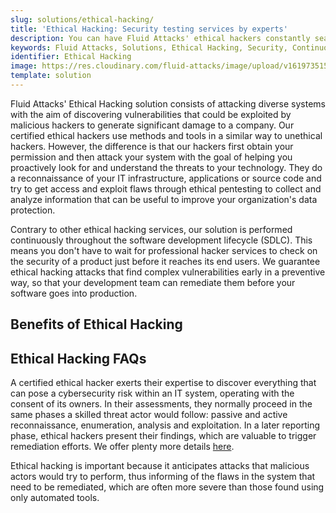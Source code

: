 ```yaml
---
slug: solutions/ethical-hacking/
title: 'Ethical Hacking: Security testing services by experts'
description: You can have Fluid Attacks' ethical hackers constantly search for and find what threat actors might exploit in your IT systems, outdoing other hacking services.
keywords: Fluid Attacks, Solutions, Ethical Hacking, Security, Continuous Hacking, Vulnerability
identifier: Ethical Hacking
image: https://res.cloudinary.com/fluid-attacks/image/upload/v1619735154/airs/solutions/solution-ethical-hacking_zuhkms.webp
template: solution
---
```


<text-container>

Fluid Attacks' Ethical Hacking solution
consists of attacking diverse systems
with the aim of discovering vulnerabilities
that could be exploited by malicious hackers
to generate significant damage to a company.
Our certified ethical hackers use methods and tools
in a similar way to unethical hackers.
However,
the difference is that our hackers first obtain your permission
and then attack your system
with the goal of helping you proactively look for
and understand the threats to your technology.
They do a reconnaissance of your IT infrastructure,
applications or source code
and try to get access and exploit flaws through ethical pentesting
to collect and analyze information
that can be useful to improve your organization's data protection.

Contrary to other ethical hacking services,
our solution is performed continuously
throughout the software development lifecycle (SDLC).
This means you don't have to wait for professional hacker services
to check on the security of a product
just before it reaches its end users.
We guarantee ethical hacking attacks
that find complex vulnerabilities early
in a preventive way,
so that your development team can remediate them
before your software goes into production.

</text-container>

## Benefits of Ethical Hacking

<grid-container>

  <div>
    <solution-card
      description="Security in DevSecOps is as crucial as functionality.
        When it comes to detecting and reporting vulnerabilities,
        our hackers can go at the pace of your company's developers,
        which is not possible with traditional hacking solutions.
        In this way,
        your proactive security stance saves your company
        both money in remediation and time in release to production."
      image="airs/solutions/ethical-hacking/icon1"
      title="Simultaneous security assessment"
    />
  </div>

  <div>
    <solution-card
      description="Fluid Attacks' Ethical Hacking
      targets risks to a wide variety of systems,
      including web and mobile applications,
      containers, operational technology,
      the Internet of Things, among others."
      image="airs/solutions/ethical-hacking/icon2"
      title="Secure apps, networks, cloud infrastructure and more"
    />
  </div>

  <div>
    <solution-card
      description="Our latest research shows that all of the critical
        severity vulnerabilities in our clients'
        systems were detected by the manual method only.
        That is, ethical hackers can find
        the vulnerabilities automated tools can't."
      image="airs/solutions/ethical-hacking/icon3"
      title="Report of critical severity vulnerabilities"
    />
  </div>

  <div>
    <solution-card
      description="With our solution, you are not paying for a so-called
        'automatic hacking' process. Rather than assigning
        only one professional to evaluate threats to your IT systems'
        security using an automated tool, at Fluid Attacks,
        Ethical Hacking is usually performed by 10 ethical
        or white hat hackers on average per project."
      image="airs/solutions/ethical-hacking/icon4"
      title="10 hackers assigned on average"
    />
  </div>

  <div>
    <solution-card
      description="Our cost is variable and proportional
        to the number of developers who build and modify your code.
        In other words, the price you pay for our
        Ethical Hacking solution will be proportional
        to your investment in software development."
      image="airs/solutions/ethical-hacking/icon5"
      title="Price of hacking based on scope"
    />
  </div>

  <div>
    <solution-card
      description="We check that your systems comply
      with our rich catalog of security requirements,
      expertly curated from international standards
      (e.g., PCI DSS, OWASP, NIST, GDPR, HIPAA)
      and not limited to the most talked about.
      Since we conduct assessments continuously,
      we enable your security posture
      to be beyond what is expected by any standard
      but required in today's threat landscape."
      image="airs/solutions/ethical-hacking/icon6"
      title="Meet compliance requirements and then some"
    />
  </div>

</grid-container>

<div>
  <solution-slide
    description="We invite you to read our
      blog posts related to this solution."
    solution="ethicalHacking"
    title="Do you want to learn more about Ethical Hacking?"
  />
</div>

## Ethical Hacking FAQs

<faq-container>

<div>
<solution-faq
  title="What does a certified ethical hacker do?">

A certified ethical hacker exerts their expertise
to discover everything that can pose a cybersecurity risk
within an IT system,
operating with the consent of its owners.
In their assessments,
they normally proceed in the same phases
a skilled threat actor would follow:
passive and active reconnaissance,
enumeration, analysis and exploitation.
In a later reporting phase,
ethical hackers present their findings,
which are valuable to trigger remediation efforts.
We offer plenty more details [here](../../blog/what-is-ethical-hacking/).

</solution-faq>
</div>

<div>
<solution-faq
  title="Why is ethical hacking important?">

Ethical hacking is important
because it anticipates attacks
that malicious actors would try to perform,
thus informing of the flaws in the system
that need to be remediated,
which are often more severe
than those found using only automated tools.

</solution-faq>
</div>

</faq-container>
